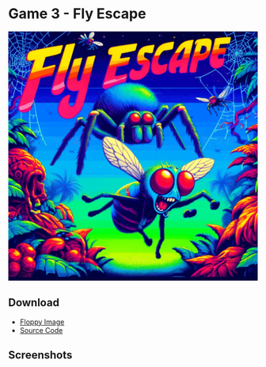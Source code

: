 # Game 3 - Fly Escape

![Fly Escape cover](fly_escape_cover.gif)

## Download
- [Floppy Image](https://raw.githubusercontent.com/w84death/x86-assembly/main/bootsector/game3/floppy.img)
- [Source Code](https://raw.githubusercontent.com/w84death/x86-assembly/main/bootsector/game3/game3.asm)

## Screenshots
